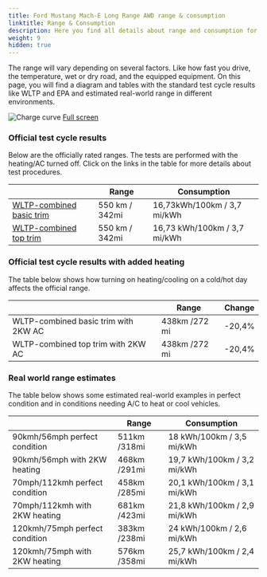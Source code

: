 ```yaml
---
title: Ford Mustang Mach-E Long Range AWD range & consumption
linktitle: Range & Consumption
description: Here you find all details about range and consumption for Ford Mustang Mach-E Long Range AWD.
weight: 9
hidden: true
---
```

<!-- markdownlint-disable MD033 -->
<object type="image/svg+xml" data="../modelnavigation.svg"></object>

The range will vary depending on several factors. Like how fast you drive, the temperature, wet or dry road, and the equipped equipment. On this page, you will find a diagram and tables with the standard test cycle results like WLTP and EPA and estimated real-world range in different environments. 

![Charge curve](../range.svg  "Range information")
[Full screen](../range.svg)

### Official test cycle results

Below are the officially rated ranges. The tests are performed with the heating/AC turned off. Click on the links in the table for more details about test procedures. 

| | Range  | Consumption  |
|----|-----|------|
| [WLTP-combined basic trim](../../../../../guides/understandingrange/wltp/) | 550 km / 342mi |16,73kWh/100km / 3,7 mi/kWh | 
| [WLTP-combined top trim](../../../../../guides/understandingrange/wltp/) | 550 km / 342mi | 16,73 kWh/100km / 3,7 mi/kWh | 

### Official test cycle results with added heating

The table below shows how turning on heating/cooling on a cold/hot day affects the official range. 

| | Range  | Change  |
|----|-----|------|
| WLTP-combined basic trim with 2KW AC | 438km /272 mi | -20,4%|
| WLTP-combined top trim with 2KW AC | 438km /272 mi | -20,4%|

### Real world range estimates

The table below shows some estimated real-world examples in perfect condition and in conditions needing A/C to heat or cool vehicles. 

| | Range  | Consumption  |
|----|-----|------|
| 90kmh/56mph perfect condition | 511km /318mi| 18 kWh/100km / 3,5 mi/kWh |
| 90kmh/56mph with 2KW heating | 468km /291mi| 19,7 kWh/100km / 3,2 mi/kWh |
| 70mph/112kmh perfect condition | 458km /285mi| 20,1 kWh/100km / 3,1 mi/kWh|
| 70mph/112kmh with 2KW heating | 681km /423mi| 21,8 kWh/100km / 2,9 mi/kWh  |
| 120kmh/75mph perfect condition | 383km /238mi| 24 kWh/100km / 2,6 mi/kWh |
| 120kmh/75mph with 2KW heating | 576km /358mi| 25,7 kWh/100km / 2,4 mi/kWh |
